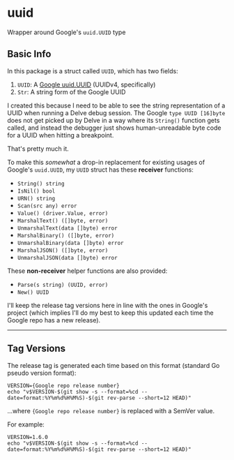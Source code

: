 # uuid
Wrapper around Google's `uuid.UUID` type

## Basic Info

In this package is a struct called `UUID`, which has two fields:
1. `UUID`: A [Google uuid.UUID](https://github.com/google/uuid) (UUIDv4, specifically)
2. `Str`: A string form of the Google UUID

I created this because I need to be able to see the string representation of a UUID when 
running a Delve debug session. The Google `type UUID [16]byte` does not get picked up by
Delve in a way where its `String()` function gets called, and instead the debugger just
shows human-unreadable byte code for a UUID when hitting a breakpoint.

That's pretty much it.

To make this _somewhat_ a drop-in replacement for existing usages of Google's `uuid.UUID`,
my `UUID` struct has these **receiver** functions:
* `String() string`
* `IsNil() bool`
* `URN() string`
* `Scan(src any) error`
* `Value() (driver.Value, error)`
* `MarshalText() ([]byte, error)`
* `UnmarshalText(data []byte) error`
* `MarshalBinary() ([]byte, error)`
* `UnmarshalBinary(data []byte) error`
* `MarshalJSON() ([]byte, error)`
* `UnmarshalJSON(data []byte) error`

These **non-receiver** helper functions are also provided:
* `Parse(s string) (UUID, error)`
* `New() UUID`

I'll keep the release tag versions here in line with the ones in Google's
project (which implies I'll do my best to keep this updated each time the
Google repo has a new release).

------

## Tag Versions

The release tag is generated each time based on this format (standard Go pseudo version format):

```
VERSION={Google repo release number}
echo "v$VERSION-$(git show -s --format=%cd --date=format:%Y%m%d%H%M%S)-$(git rev-parse --short=12 HEAD)"
```

...where `{Google repo release number}` is replaced with a SemVer value.

For example:

```
VERSION=1.6.0
echo "v$VERSION-$(git show -s --format=%cd --date=format:%Y%m%d%H%M%S)-$(git rev-parse --short=12 HEAD)"
```
